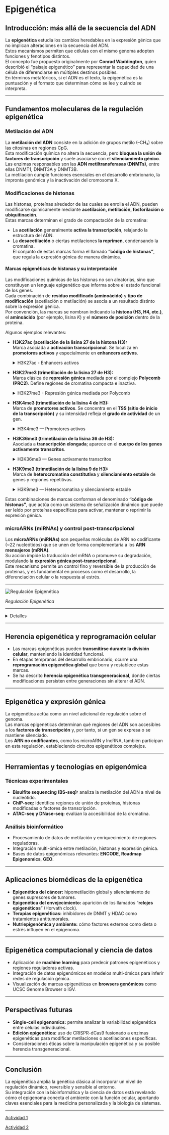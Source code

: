 # Epigenética

## Introducción: más allá de la secuencia del ADN  
La **epigenética** estudia los cambios heredables en la expresión génica que no implican alteraciones en la secuencia del ADN.  
Estos mecanismos permiten que células con el mismo genoma adopten funciones y fenotipos distintos.  
El concepto fue propuesto originalmente por **Conrad Waddington**, quien describió el “paisaje epigenético” para representar la capacidad de una célula de diferenciarse en múltiples destinos posibles.  
En términos metafóricos, si el ADN es el texto, la epigenética es la puntuación y el formato que determinan cómo se lee y cuándo se interpreta.  

---

## Fundamentos moleculares de la regulación epigenética  

### Metilación del ADN  
La **metilación del ADN** consiste en la adición de grupos metilo (–CH₃) sobre las citosinas en regiones CpG.  
Esta modificación química no altera la secuencia, pero **bloquea la unión de factores de transcripción** y suele asociarse con el **silenciamiento génico**.  
Las enzimas responsables son las **ADN metiltransferasas (DNMTs)**, entre ellas DNMT1, DNMT3A y DNMT3B.  
La metilación cumple funciones esenciales en el desarrollo embrionario, la impronta genómica y la inactivación del cromosoma X.  

### Modificaciones de histonas  
Las histonas, proteínas alrededor de las cuales se enrolla el ADN, pueden modificarse químicamente mediante **acetilación, metilación, fosforilación o ubiquitinación**.  
Estas marcas determinan el grado de compactación de la cromatina:  
- La **acetilación** generalmente **activa la transcripción**, relajando la estructura del ADN.  
- La **desacetilación** o ciertas metilaciones **la reprimen**, condensando la cromatina.  
El conjunto de estas marcas forma el llamado **“código de histonas”**, que regula la expresión génica de manera dinámica. 

#### Marcas epigenéticas de histonas y su interpretación

Las modificaciones químicas de las histonas no son aleatorias, sino que constituyen un lenguaje epigenético que informa sobre el estado funcional de los genes.  
Cada combinación de **residuo modificado (aminoácido)** y **tipo de modificación** (acetilación o metilación) se asocia a un resultado distinto sobre la expresión génica.  
Por convención, las marcas se nombran indicando la **histona (H3, H4, etc.)**, el **aminoácido** (por ejemplo, lisina *K*) y el **número de posición** dentro de la proteína.  

Algunos ejemplos relevantes:

- **H3K27ac (acetilación de la lisina 27 de la histona H3):**  
  Marca asociada a **activación transcripcional**. Se localiza en **promotores activos** y especialmente en **enhancers activos**.  

  <details>
  <summary> H3K27ac - Enhancers activos</summary>
   <p>Ejemplo: región del enhancer del gen MYC (cromosoma 8 en humanos).</p>
   <p>En los datos de ENCODE, esta región muestra un pico intenso de H3K27ac en células activamente proliferantes (como líneas HeLa o K562).</p>
   <p>Interpretación: la presencia de H3K27ac en enhancers indica que el enhancer está activo y contribuye a la transcripción del gen MYC, un oncogén cuya expresión depende fuertemente del estado epigenético.</p>
   <p> <strong>Visualización sugerida: </strong> En UCSC Genome Browser -> activar las pistas (tracks) de ENCODE Histone Modification → seleccionar H3K27ac en la región del gen MYC.</p>
  </details>

- **H3K27me3 (trimetilación de la lisina 27 de H3):**  
  Marca clásica de **represión génica** mediada por el complejo **Polycomb (PRC2)**. Define regiones de cromatina compacta e inactiva.

  <details>
  <summary> H3K27me3 - Represión génica mediada por Polycomb</summary>
   <p>Ejemplo: gen HOXA9, perteneciente al clúster HOX en el cromosoma 7.</p>
   <p>En células madre embrionarias (hESCs), esta región presenta una amplia marca de H3K27me3, lo que mantiene al gen reprimido.</p>
   <p>Al diferenciarse las células, la marca se elimina y el gen se activa en tejidos donde es necesario para el desarrollo.</p>
   <p> <strong>Interpretación: </strong> H3K27me3 mantiene genes de desarrollo silenciados hasta que se activan mediante remodelado epigenético.</p>
  </details>

- **H3K4me3 (trimetilación de la lisina 4 de H3):**  
  Marca de **promotores activos**. Se concentra en el **TSS (sitio de inicio de la transcripción)** y su intensidad refleja el **grado de actividad** de un gen.

  <details>
  <summary> H3K4me3 — Promotores activos</summary>
   <p>Ejemplo: gen GAPDH (enzima de la glicólisis, altamente expresada)</p>
   <p>En casi todas las líneas celulares humanas, el TSS (sitio de inicio de transcripción) de GAPDH presenta un pico agudo de H3K4me3.</p>
   <p>Este patrón es característico de promotores activos de genes “housekeeping”.</p>
   <p> <strong>Visualización sugerida: </strong> En el navegador genómico de UCSC o en IGV, visualizar H3K4me3 en la región promotora de GAPDH.</p>
  </details>

- **H3K36me3 (trimetilación de la lisina 36 de H3):**  
  Asociada a **transcripción elongada**; aparece en el **cuerpo de los genes activamente transcritos**. 

  <details>
  <summary> H3K36me3 — Genes activamente transcritos</summary>
   <p>Ejemplo: el gen ACTB (β-actina), otro gen constitutivo.</p>
   <p>Presenta una fuerte señal de H3K36me3 a lo largo de todo su cuerpo génico, especialmente en la región distal.</p>
   <p> <strong>Interpretación: </strong> Esta marca indica elongación activa de la transcripción y está asociada a genes expresados de forma estable.</p>
  </details>

- **H3K9me3 (trimetilación de la lisina 9 de H3):**  
  Marca de **heterocromatina constitutiva** y **silenciamiento estable** de genes y regiones repetitivas.

  <details>
  <summary> H3K9me3 — Heterocromatina y silenciamiento estable</summary>
   <p>Ejemplo: regiones pericentroméricas o teloméricas del genoma (por ejemplo, en el cromosoma 1).</p>
   <p>Estas regiones muestran altos niveles de H3K9me3 y ausencia de marcas activadoras.</p>
   <p> <strong>Interpretación: </strong> Es una marca de heterocromatina constitutiva, típica de regiones repetitivas no transcritas.</p>
  </details>

Estas combinaciones de marcas conforman el denominado **“código de histonas”**, que actúa como un sistema de señalización dinámico que puede ser leído por proteínas específicas para activar, mantener o reprimir la expresión génica.

### microARNs (miRNAs) y control post-transcripcional  
Los **microARNs (miRNAs)** son pequeñas moléculas de ARN no codificante (~22 nucleótidos) que se unen de forma complementaria a los **ARN mensajeros (mRNA)**.  
Su acción impide la traducción del mRNA o promueve su degradación, modulando la **expresión génica post-transcripcional**.  
Este mecanismo permite un control fino y reversible de la producción de proteínas, y es fundamental en procesos como el desarrollo, la diferenciación celular o la respuesta al estrés.  

---

![Regulación Epigenética](B103/epigenetica.png "Regulación Epigenética")

*Regulación Epigenética*

---

<details>
<summary> Detalles</summary>
<p>El estudio de estos mecanismos es conocido como epigenética. Se realiza colocando moléculas químicas en zonas muy concretas de la molécula de ADN que facilita que los genes se activen o desactiven.</p>
<p>Son marcas químicas que cambian la forma en la que se lee el ADN, pero sin alterar su secuencia, que sigue siendo la misma.</p>
<p>Por ejemplo, imagina la frase: </p>
<p>No está mal el resultado</p>
<p>No. Está mal el resultado</p>
<p>¡No! Está mal el resultado</p>
</details>

---

## Herencia epigenética y reprogramación celular  
- Las marcas epigenéticas pueden **transmitirse durante la división celular**, manteniendo la identidad funcional.  
- En etapas tempranas del desarrollo embrionario, ocurre una **reprogramación epigenética global** que borra y restablece estas marcas.  
- Se ha descrito **herencia epigenética transgeneracional**, donde ciertas modificaciones persisten entre generaciones sin alterar el ADN.  

---

## Epigenética y expresión génica  
La epigenética actúa como un nivel adicional de regulación sobre el genoma.  
Las marcas epigenéticas determinan qué regiones del ADN son accesibles a los **factores de transcripción** y, por tanto, si un gen se expresa o se mantiene silenciado.  
Los **ARN no codificantes**, como los microARN y lncRNA, también participan en esta regulación, estableciendo circuitos epigenéticos complejos.  

---

## Herramientas y tecnologías en epigenómica  

### Técnicas experimentales  
- **Bisulfite sequencing (BS-seq):** analiza la metilación del ADN a nivel de nucleótido.  
- **ChIP-seq:** identifica regiones de unión de proteínas, histonas modificadas o factores de transcripción.  
- **ATAC-seq y DNase-seq:** evalúan la accesibilidad de la cromatina.  

### Análisis bioinformático  
- Procesamiento de datos de metilación y enriquecimiento de regiones reguladoras.  
- Integración multi-ómica entre metilación, histonas y expresión génica.  
- Bases de datos epigenómicas relevantes: **ENCODE**, **Roadmap Epigenomics**, **GEO**.  

---

## Aplicaciones biomédicas de la epigenética  
- **Epigenética del cáncer:** hipometilación global y silenciamiento de genes supresores de tumores.  
- **Epigenética del envejecimiento:** aparición de los llamados “**relojes epigenéticos**” (Horvath clock).  
- **Terapias epigenéticas:** inhibidores de DNMT y HDAC como tratamientos antitumorales.  
- **Nutriepigenómica y ambiente:** cómo factores externos como dieta o estrés influyen en el epigenoma.  

---

## Epigenética computacional y ciencia de datos  
- Aplicación de **machine learning** para predecir patrones epigenéticos y regiones reguladoras activas.  
- Integración de datos epigenómicos en modelos multi-ómicos para inferir redes de regulación génica.  
- Visualización de marcas epigenéticas en **browsers genómicos** como UCSC Genome Browser o IGV.  

---

## Perspectivas futuras  
- **Single-cell epigenomics:** permite analizar la variabilidad epigenética entre células individuales.  
- **Edición epigenética:** uso de CRISPR-dCas9 fusionado a enzimas epigenéticas para modificar metilaciones o acetilaciones específicas.  
- Consideraciones éticas sobre la manipulación epigenética y su posible herencia transgeneracional.  

---

## Conclusión  
La epigenética amplía la genética clásica al incorporar un nivel de regulación dinámico, reversible y sensible al entorno.  
Su integración con la bioinformática y la ciencia de datos está revelando cómo el epigenoma conecta el ambiente con la función celular, aportando claves esenciales para la medicina personalizada y la biología de sistemas.  

---

[Actividad 1](actividad_visualizacionepigenetica1.md "Actividad 1")

[Actividad 2](actividad_visualizacionepigenetica2.md "Actividad 2")

